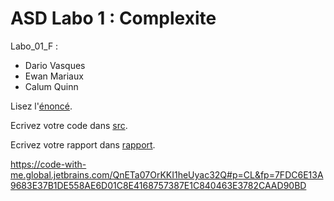 # ASD Labo 1 : Complexite

Labo_01_F :
- Dario Vasques
- Ewan Mariaux
- Calum Quinn

Lisez l'[énoncé](enonce). 

Ecrivez votre code dans [src](src).

Ecrivez votre rapport dans [rapport](rapport).

https://code-with-me.global.jetbrains.com/QnETa07OrKKI1heUyac32Q#p=CL&fp=7FDC6E13A9683E37B1DE558AE6D01C8E4168757387E1C840463E3782CAAD90BD
